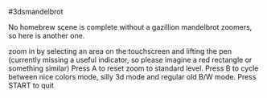 #3dsmandelbrot 

No homebrew scene is complete without a gazillion mandelbrot zoomers, so here is another one.

zoom in by selecting an area on the touchscreen and lifting the pen (currently missing a useful indicator, so please imagine a red rectangle or something 
similar)
Press A to reset zoom to standard level.
Press B to cycle between nice colors mode, silly 3d mode and regular old B/W mode.
Press START to quit
